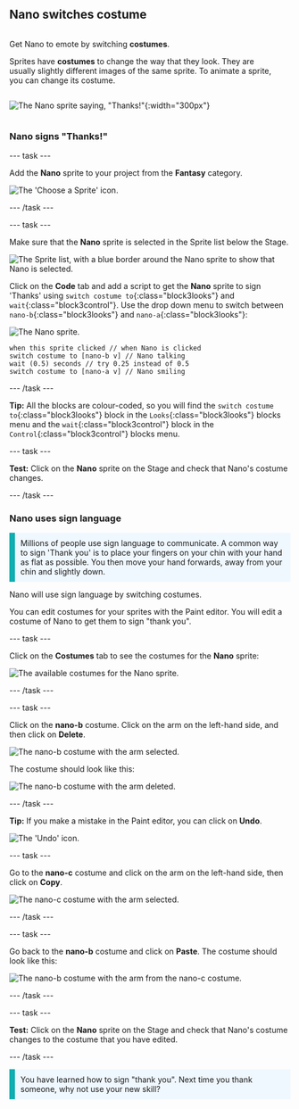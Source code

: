 ## Nano switches costume

<div style="display: flex; flex-wrap: wrap">
<div style="flex-basis: 200px; flex-grow: 1; margin-right: 15px;">

Get Nano to emote by switching **costumes**.

Sprites have **costumes** to change the way that they look. They are usually slightly different images of the same sprite. To animate a sprite, you can change its costume.

</div>
<div>

![The Nano sprite saying, "Thanks!"](images/nano-step-2.png){:width="300px"}

</div>
</div>

### Nano signs "Thanks!"

--- task ---

Add the **Nano** sprite to your project from the **Fantasy** category.

![The 'Choose a Sprite' icon.](images/choose-sprite-menu.png)

--- /task ---

--- task ---

Make sure that the **Nano** sprite is selected in the Sprite list below the Stage. 

![The Sprite list, with a blue border around the Nano sprite to show that Nano is selected.](images/nano-selected.png)

Click on the **Code** tab and add a script to get the **Nano** sprite to sign 'Thanks' using `switch costume to`{:class="block3looks"} and `wait`{:class="block3control"}. Use the drop down menu to switch between `nano-b`{:class="block3looks"} and `nano-a`{:class="block3looks"}:

![The Nano sprite.](images/nano-sprite.png)

```blocks3
when this sprite clicked // when Nano is clicked
switch costume to [nano-b v] // Nano talking
wait (0.5) seconds // try 0.25 instead of 0.5
switch costume to [nano-a v] // Nano smiling
```
--- /task ---

**Tip:** All the blocks are colour-coded, so you will find the `switch costume to`{:class="block3looks"} block in the `Looks`{:class="block3looks"} blocks menu and the `wait`{:class="block3control"} block in the `Control`{:class="block3control"} blocks menu.

--- task ---

**Test:** Click on the **Nano** sprite on the Stage and check that Nano's costume changes.

--- /task ---

### Nano uses sign language

<p style="border-left: solid; border-width:10px; border-color: #0faeb0; background-color: aliceblue; padding: 10px;">Millions of people use sign language to communicate. A common way to sign 'Thank you' is to place your fingers on your chin with your hand as flat as possible. You then move your hand forwards, away from your chin and slightly down. 
</p>

<!-- Add a video of someone signing -->

Nano will use sign language by switching costumes. 

You can edit costumes for your sprites with the Paint editor. You will edit a costume of Nano to get them to sign "thank you". 

--- task ---

Click on the **Costumes** tab to see the costumes for the **Nano** sprite:

![The available costumes for the Nano sprite.](images/nano-costumes.png)

--- /task ---

--- task ---

Click on the **nano-b** costume. Click on the arm on the left-hand side, and then click on **Delete**.

![The nano-b costume with the arm selected.](images/nano-arm-selected.png)

The costume should look like this:

![The nano-b costume with the arm deleted.](images/nano-arm-deleted.png)

--- /task ---

**Tip:** If you make a mistake in the Paint editor, you can click on **Undo**.

![The 'Undo' icon.](images/nano-undo.png)

--- task ---

Go to the **nano-c** costume and click on the arm on the left-hand side, then click on **Copy**.

![The nano-c costume with the arm selected.](images/nano-c-arm-selected.png)

--- /task ---

--- task ---

Go back to the **nano-b** costume and click on **Paste**. The costume should look like this:

![The nano-b costume with the arm from the nano-c costume.](images/nano-b-new-arm.png)

--- /task ---

--- task ---

**Test:** Click on the **Nano** sprite on the Stage and check that Nano's costume changes to the costume that you have edited.

--- /task ---

<p style="border-left: solid; border-width:10px; border-color: #0faeb0; background-color: aliceblue; padding: 10px;">You have learned how to sign "thank you". Next time you thank someone, why not use your new skill?
</p>

